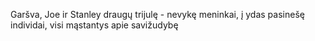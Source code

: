 Garšva, Joe ir Stanley draugų trijulę - nevykę meninkai, į ydas pasinešę individai, visi mąstantys apie savižudybę

